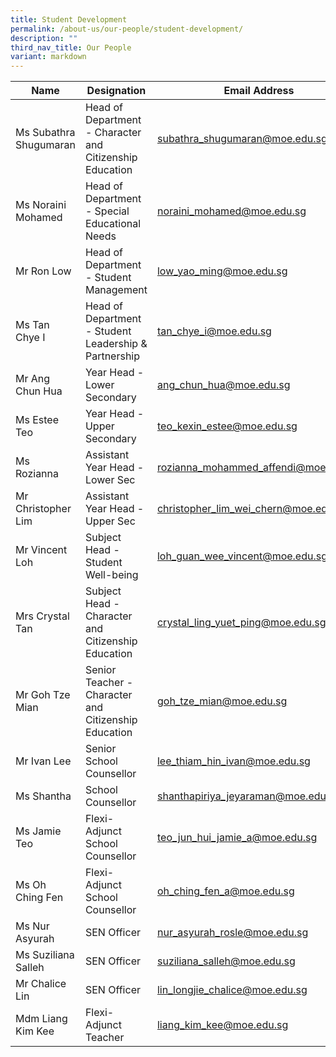 ```yaml
---
title: Student Development
permalink: /about-us/our-people/student-development/
description: ""
third_nav_title: Our People
variant: markdown
---
```

| Name | Designation | Email Address | Contact |
|---|---|---|---|
| Ms Subathra Shugumaran | Head of Department - Character and Citizenship Education | [subathra_shugumaran@moe.edu.sg](mailto:subathra_shugumaran@moe.edu.sg) | 65938-121 |
| Ms Noraini Mohamed  | Head of Department - Special Educational Needs | [noraini_mohamed@moe.edu.sg](mailto:noraini_mohamed@moe.edu.sg)  | 65938-119  |
| Mr Ron Low  | Head of Department - Student Management | [low_yao_ming@moe.edu.sg](mailto:low_yao_ming@moe.edu.sg) | 65938-135 |
| Ms Tan Chye I | Head of Department - Student Leadership & Partnership | [tan_chye_i@moe.edu.sg](mailto:tan_chye_i@moe.edu.sg) | 65938-178 |
| Mr Ang Chun Hua | Year Head - Lower Secondary | [ang_chun_hua@moe.edu.sg](mailto:ang_chun_hua@moe.edu.sg) | 65938-155 |
| Ms Estee Teo | Year Head - Upper Secondary | [teo_kexin_estee@moe.edu.sg](mailto:teo_kexin_estee@moe.edu.sg) | 65938-177 |
| Ms Rozianna| Assistant Year Head - Lower Sec | [rozianna_mohammed_affendi@moe.edu.sg](mailto:rozianna_mohammed_affendi@moe.edu.sg) | 65938-162 |
| Mr Christopher Lim | Assistant Year Head - Upper Sec | [christopher_lim_wei_chern@moe.edu.sg](mailto:christopher_lim_wei_chern@moe.edu.sg) | 65938-135 |
| Mr Vincent Loh | Subject Head - Student Well-being| [loh_guan_wee_vincent@moe.edu.sg](mailto:loh_guan_wee_vincent@moe.edu.sg) | 65938-150 |
| Mrs Crystal Tan | Subject Head - Character and Citizenship Education | [crystal_ling_yuet_ping@moe.edu.sg](mailto:crystal_ling_yuet_ping@moe.edu.sg) | 65938-133|
| Mr Goh Tze Mian| Senior Teacher - Character and Citizenship Education | [goh_tze_mian@moe.edu.sg](mailto:goh_tze_mian@moe.edu.sg) | 65938100-189 |
| Mr Ivan Lee | Senior School Counsellor| [lee_thiam_hin_ivan@moe.edu.sg](mailto:lee_thiam_hin_ivan@moe.edu.sg) | 65938-154 |
| Ms Shantha | School Counsellor | [shanthapiriya_jeyaraman@moe.edu.sg](mailto:shanthapiriya_jeyaraman@moe.edu.sg) | 65938-146 |
| Ms Jamie Teo | Flexi-Adjunct School Counsellor| [teo_jun_hui_jamie_a@moe.edu.sg](mailto:teo_jun_hui_jamie_a@moe.edu.sg) | 65938-125 |
| Ms Oh Ching Fen | Flexi-Adjunct School Counsellor| [oh_ching_fen_a@moe.edu.sg](mailto:oh_ching_fen_a@moe.edu.sg) | 65938-125 |
| Ms Nur Asyurah | SEN Officer| [nur_asyurah_rosle@moe.edu.sg](mailto:nur_asyurah_rosle@moe.edu.sg) | 65938-147 |
| Ms Suziliana Salleh | SEN Officer| [suziliana_salleh@moe.edu.sg](mailto:suziliana_salleh@moe.edu.sg) | 65938-144 |
| Mr Chalice Lin | SEN Officer| [lin_longjie_chalice@moe.edu.sg](mailto:lin_longjie_chalice@moe.edu.sg) | 65938100-208 |
| Mdm Liang Kim Kee | Flexi-Adjunct Teacher| [liang_kim_kee@moe.edu.sg](mailto:liang_kim_kee@moe.edu.sg) | 65938-186 |